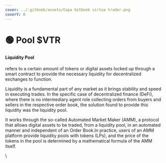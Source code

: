 ```yaml
---
cover: ../.gitbook/assets/Capa Gitbook virtua trader.png
coverY: 0
---
```


# 🟢 Pool $VTR

#### Liquidity Pool

refers to a certain amount of tokens or digital assets locked up through a smart contract to provide the necessary liquidity for decentralized exchanges to function.

Liquidity is a fundamental part of any market as it brings stability and speed in executing trades. In the specific case of decentralized finance (DeFi), where there is no intermediary agent role collecting orders from buyers and sellers in the respective order book, the solution found to provide this liquidity was the liquidity pool.

It works through the so-called Automated Market Maker (AMM), a protocol that allows digital assets to be traded, from a liquidity pool, in an automated manner and independent of an Order Book.In practice, users of an AMM platform provide liquidity pools with tokens (LPs), and the price of the tokens in the pool is determined by a mathematical formula of the AMM itself.



\
